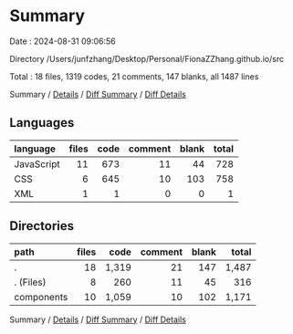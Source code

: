 # Summary

Date : 2024-08-31 09:06:56

Directory /Users/junfzhang/Desktop/Personal/FionaZZhang.github.io/src

Total : 18 files,  1319 codes, 21 comments, 147 blanks, all 1487 lines

Summary / [Details](details.md) / [Diff Summary](diff.md) / [Diff Details](diff-details.md)

## Languages
| language | files | code | comment | blank | total |
| :--- | ---: | ---: | ---: | ---: | ---: |
| JavaScript | 11 | 673 | 11 | 44 | 728 |
| CSS | 6 | 645 | 10 | 103 | 758 |
| XML | 1 | 1 | 0 | 0 | 1 |

## Directories
| path | files | code | comment | blank | total |
| :--- | ---: | ---: | ---: | ---: | ---: |
| . | 18 | 1,319 | 21 | 147 | 1,487 |
| . (Files) | 8 | 260 | 11 | 45 | 316 |
| components | 10 | 1,059 | 10 | 102 | 1,171 |

Summary / [Details](details.md) / [Diff Summary](diff.md) / [Diff Details](diff-details.md)